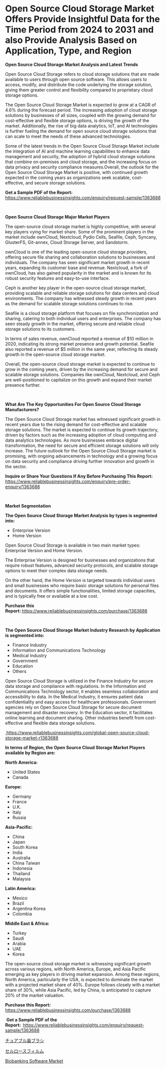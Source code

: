 <p><h1>Open Source Cloud Storage Market Offers Provide Insightful Data for the Time Period from 2024 to 2031 and also Provide Analysis Based on Application, Type, and Region</h1></p><p><strong>Open Source Cloud Storage Market Analysis and Latest Trends</strong></p>
<p><p>Open Source Cloud Storage refers to cloud storage solutions that are made available to users through open source software. This allows users to access, modify, and distribute the code underlying the storage solution, giving them greater control and flexibility compared to proprietary cloud storage options.</p><p>The Open Source Cloud Storage Market is expected to grow at a CAGR of 4.6% during the forecast period. The increasing adoption of cloud storage solutions by businesses of all sizes, coupled with the growing demand for cost-effective and flexible storage options, is driving the growth of the market. Additionally, the rise of big data analytics, IoT, and AI technologies is further fueling the demand for open source cloud storage solutions that can scale to meet the needs of these advanced technologies.</p><p>Some of the latest trends in the Open Source Cloud Storage Market include the integration of AI and machine learning capabilities to enhance data management and security, the adoption of hybrid cloud storage solutions that combine on-premises and cloud storage, and the increasing focus on data privacy and security compliance measures.Overall, the outlook for the Open Source Cloud Storage Market is positive, with continued growth expected in the coming years as organizations seek scalable, cost-effective, and secure storage solutions.</p></p>
<p><strong>Get a Sample PDF of the Report:&nbsp;</strong> <a href="https://www.reliablebusinessinsights.com/enquiry/request-sample/1363688">https://www.reliablebusinessinsights.com/enquiry/request-sample/1363688</a></p>
<p>&nbsp;</p>
<p><strong>Open Source Cloud Storage Major Market Players</strong></p>
<p><p>The open-source cloud storage market is highly competitive, with several key players vying for market share. Some of the prominent players in the market include ownCloud, Nextcloud, Pydio Cells, Seafile, Ceph, Syncany, GlusterFS, Git-annex, Cloud Storage Server, and Sandstorm.</p><p>ownCloud is one of the leading open-source cloud storage providers, offering secure file sharing and collaboration solutions to businesses and individuals. The company has seen significant market growth in recent years, expanding its customer base and revenue. Nextcloud, a fork of ownCloud, has also gained popularity in the market and is known for its robust security features and easy-to-use interface.</p><p>Ceph is another key player in the open-source cloud storage market, providing scalable and reliable storage solutions for data centers and cloud environments. The company has witnessed steady growth in recent years as the demand for scalable storage solutions continues to rise.</p><p>Seafile is a cloud storage platform that focuses on file synchronization and sharing, catering to both individual users and enterprises. The company has seen steady growth in the market, offering secure and reliable cloud storage solutions to its customers.</p><p>In terms of sales revenue, ownCloud reported a revenue of $10 million in 2020, indicating its strong market presence and growth potential. Seafile also reported a revenue of $5 million in the same year, reflecting its steady growth in the open-source cloud storage market.</p><p>Overall, the open-source cloud storage market is expected to continue to grow in the coming years, driven by the increasing demand for secure and scalable storage solutions. Companies like ownCloud, Nextcloud, and Ceph are well-positioned to capitalize on this growth and expand their market presence further.</p></p>
<p>&nbsp;</p>
<p><strong>What Are The Key Opportunities For Open Source Cloud Storage Manufacturers?</strong></p>
<p><p>The Open Source Cloud Storage market has witnessed significant growth in recent years due to the rising demand for cost-effective and scalable storage solutions. The market is expected to continue its growth trajectory, driven by factors such as the increasing adoption of cloud computing and data analytics technologies. As more businesses embrace digital transformation, the need for secure and efficient storage solutions will only increase. The future outlook for the Open Source Cloud Storage market is promising, with ongoing advancements in technology and a growing focus on data security and compliance driving further innovation and growth in the sector.</p></p>
<p><strong>Inquire or Share Your Questions If Any Before Purchasing This Report:</strong> <a href="https://www.reliablebusinessinsights.com/enquiry/pre-order-enquiry/1363688">https://www.reliablebusinessinsights.com/enquiry/pre-order-enquiry/1363688</a></p>
<p>&nbsp;</p>
<p><strong>Market Segmentation</strong></p>
<p><strong>The Open Source Cloud Storage Market Analysis by types is segmented into:</strong></p>
<p><ul><li>Enterprise Version</li><li>Home Version</li></ul></p>
<p><p>Open Source Cloud Storage is available in two main market types: Enterprise Version and Home Version. </p><p>The Enterprise Version is designed for businesses and organizations that require robust features, advanced security protocols, and scalable storage options to meet their complex data storage needs. </p><p>On the other hand, the Home Version is targeted towards individual users and small businesses who require basic storage solutions for personal files and documents. It offers simple functionalities, limited storage capacities, and is typically free or available at a low cost.</p></p>
<p><strong>Purchase this Report:&nbsp;</strong><a href="https://www.reliablebusinessinsights.com/purchase/1363688">https://www.reliablebusinessinsights.com/purchase/1363688</a></p>
<p>&nbsp;</p>
<p><strong>The Open Source Cloud Storage Market Industry Research by Application is segmented into:</strong></p>
<p><ul><li>Finance Industry</li><li>Information and Communications Technology</li><li>Medical Industry</li><li>Government</li><li>Education</li><li>Others</li></ul></p>
<p><p>Open Source Cloud Storage is utilized in the Finance Industry for secure data storage and compliance with regulations. In the Information and Communications Technology sector, it enables seamless collaboration and accessibility to data. In the Medical Industry, it ensures patient data confidentiality and easy access for healthcare professionals. Government agencies rely on Open Source Cloud Storage for secure document management and disaster recovery. In the Education sector, it facilitates online learning and document sharing. Other industries benefit from cost-effective and flexible data storage solutions.</p></p>
<p><a href="https://www.reliablebusinessinsights.com/global-open-source-cloud-storage-market-r1363688">&nbsp;https://www.reliablebusinessinsights.com/global-open-source-cloud-storage-market-r1363688</a></p>
<p><strong>In terms of Region, the Open Source Cloud Storage Market Players available by Region are:</strong></p>
<p>
    <p> <strong> North America: </strong>
        <ul>
            <li>United States</li>
            <li>Canada</li>
        </ul>
        </p> 
    <p> <strong> Europe: </strong>
        <ul>
            <li>Germany</li>
            <li>France</li>
            <li>U.K.</li>
            <li>Italy</li>
            <li>Russia</li>
        </ul>
        </p> 
    <p> <strong> Asia-Pacific: </strong>
        <ul>
            <li>China</li>
            <li>Japan</li>
            <li>South Korea</li>
            <li>India</li>
            <li>Australia</li>
            <li>China Taiwan</li>
            <li>Indonesia</li>
            <li>Thailand</li>
            <li>Malaysia</li>
        </ul>
        </p> 
    <p> <strong> Latin America: </strong>
        <ul>
            <li>Mexico</li>
            <li>Brazil</li>
            <li>Argentina Korea</li>
            <li>Colombia</li>
        </ul>
        </p> 
    <p> <strong> Middle East & Africa: </strong>
        <ul>
            <li>Turkey</li>
            <li>Saudi</li>
            <li>Arabia</li>
            <li>UAE</li>
            <li>Korea</li>
        </ul>
    </p>
    </p>
<p><p>The open-source cloud storage market is witnessing significant growth across various regions, with North America, Europe, and Asia Pacific emerging as key players in driving market expansion. Among these regions, North America, particularly the USA, is expected to dominate the market with a projected market share of 40%. Europe follows closely with a market share of 30%, while Asia Pacific, led by China, is anticipated to capture 20% of the market valuation.</p></p>
<p><strong>Purchase this Report: </strong><a href="https://www.reliablebusinessinsights.com/purchase/1363688">https://www.reliablebusinessinsights.com/purchase/1363688</a></p>
<p>&nbsp;<strong>Get a Sample PDF of the Report:&nbsp;&nbsp;</strong><a href="https://www.reliablebusinessinsights.com/enquiry/request-sample/1363688">https://www.reliablebusinessinsights.com/enquiry/request-sample/1363688</a></p>
<p><strong></strong></p>
<p><p><a href="https://github.com/tanyaali3/Market-Research-Report-List-2/blob/main/767329769316.md">チュアブル歯ブラシ</a></p><p><a href="https://github.com/reliezer65/Market-Research-Report-List-3/blob/main/432412069315.md">セルロースフィルム</a></p><p><a href="https://github.com/JermaineCrona2023/Market-Research-Report-List-2/blob/main/biobanking-software-market.md">Biobanking Software Market</a></p></p>